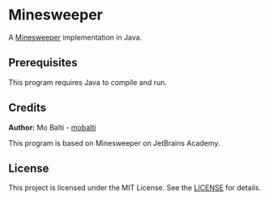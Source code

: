 # Minesweeper
A [Minesweeper](https://en.wikipedia.org/wiki/Minesweeper_(video_game))  implementation in Java.

## Prerequisites
This program requires Java to compile and run.

## Credits
**Author:** Mo Balti - [mobalti](https://github.com/mobalti)

This program is based on Minesweeper on JetBrains Academy.

## License
This project is licensed under the MIT License. See the [LICENSE](https://github.com/mobalic/Minesweeper/blob/main/LICENSE) for details.
